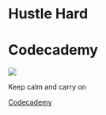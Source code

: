 # Hustle Hard
 
<body>
    <h1>Codecademy</h1>
    <a href="http://www.codecademy.com/"><img src="http://cdn-production.codecademy.com/assets/logo/logo--dark-blue-bf11002ce1caecdfb9fec8d3286b8a8d.svg/"/></a>
    <p>Keep calm and carry on</p>
    <a href="http://www.codecademy.com/">Codecademy</a>
</body>    
</html>
